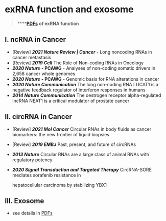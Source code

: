 # exRNA function and exosome

> \*\*\*\*[**PDFs**](https://cloud.tsinghua.edu.cn/d/f72ee6992a1e4ec78044/?p=%2FexRNA%20function&mode=list) **of exRNA function**

## I. ncRNA in Cancer

* \[Review\] _**2021 Nature Review \| Cancer**_ - Long noncoding RNAs in cancer metastasis
* \[Review\] _**2019 Cell**_ The Role of Non-coding RNAs in Oncology
* _**2020 Nature**_ **- PCAWG** - Analyses of non-coding somatic drivers in 2,658 cancer whole genomes
* _**2020 Nature**_ **- PCAWG** - Genomic basis for RNA alterations in cancer
* _**2020 Nature Communication**_ The long non-coding RNA LUCAT1 is a negative feedback regulator of interferon responses in humans
* _**2014 Nature Communication**_ The oestrogen receptor alpha-regulated lncRNA NEAT1 is a critical modulator of prostate cancer

## II. circRNA in Cancer

* \[Review\] _**2021 Mol Cancer**_ Circular RNAs in body fluids as cancer biomarkers: the new frontier of liquid biopsies
* \[Review\] _**2019 EMBJ**_ Past, present, and future of circRNAs
* _**2013 Nature**_ Circular RNAs are a large class of animal RNAs with regulatory potency
* _**2020 Signal Transduction and Targeted Therapy**_ CircRNA-SORE mediates sorafenib resistance in

  hepatocellular carcinoma by stabilizing YBX1

## III. Exosome

* see details in [PDFs ](https://cloud.tsinghua.edu.cn/d/f72ee6992a1e4ec78044/?p=%2Fexosome&mode=list)

